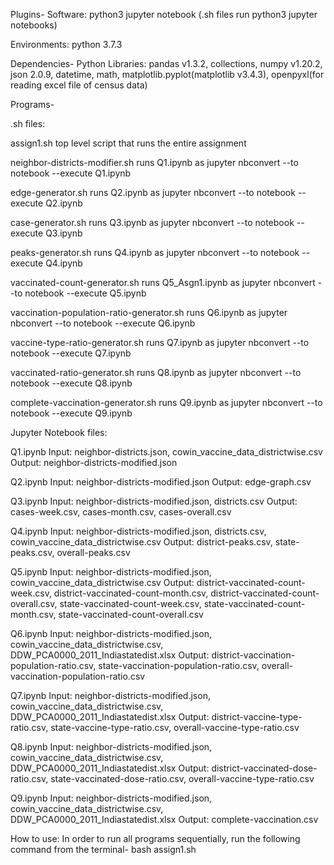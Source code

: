 Plugins-
Software: python3 jupyter notebook (.sh files run python3 jupyter notebooks)

Environments: python 3.7.3


Dependencies-
Python Libraries: pandas v1.3.2, collections, numpy v1.20.2, json 2.0.9,  datetime, math,
		  matplotlib.pyplot(matplotlib v3.4.3), openpyxl(for reading excel file of census data)


Programs-

.sh files:

assign1.sh 
top level script that runs the entire assignment

neighbor-districts-modifier.sh
runs Q1.ipynb as
jupyter nbconvert --to notebook --execute Q1.ipynb

edge-generator.sh
runs Q2.ipynb as
jupyter nbconvert --to notebook --execute Q2.ipynb

case-generator.sh
runs Q3.ipynb as
jupyter nbconvert --to notebook --execute Q3.ipynb

peaks-generator.sh
runs Q4.ipynb as
jupyter nbconvert --to notebook --execute Q4.ipynb

vaccinated-count-generator.sh
runs Q5_Asgn1.ipynb as
jupyter nbconvert --to notebook --execute Q5.ipynb

vaccination-population-ratio-generator.sh
runs Q6.ipynb as
jupyter nbconvert --to notebook --execute Q6.ipynb

vaccine-type-ratio-generator.sh
runs Q7.ipynb as
jupyter nbconvert --to notebook --execute Q7.ipynb

vaccinated-ratio-generator.sh
runs Q8.ipynb as
jupyter nbconvert --to notebook --execute Q8.ipynb

complete-vaccination-generator.sh
runs Q9.ipynb as
jupyter nbconvert --to notebook --execute Q9.ipynb

Jupyter Notebook files:

Q1.ipynb
Input: neighbor-districts.json, cowin_vaccine_data_districtwise.csv
Output: neighbor-districts-modified.json

Q2.ipynb
Input: neighbor-districts-modified.json
Output: edge-graph.csv

Q3.ipynb
Input: neighbor-districts-modified.json, districts.csv
Output: cases-week.csv, cases-month.csv, cases-overall.csv

Q4.ipynb
Input: neighbor-districts-modified.json, districts.csv, cowin_vaccine_data_districtwise.csv
Output: district-peaks.csv, state-peaks.csv, overall-peaks.csv

Q5.ipynb
Input: neighbor-districts-modified.json, cowin_vaccine_data_districtwise.csv
Output: district-vaccinated-count-week.csv, district-vaccinated-count-month.csv,
	district-vaccinated-count-overall.csv, state-vaccinated-count-week.csv, 
	state-vaccinated-count-month.csv, state-vaccinated-count-overall.csv

Q6.ipynb
Input: neighbor-districts-modified.json, cowin_vaccine_data_districtwise.csv,
	DDW_PCA0000_2011_Indiastatedist.xlsx
Output: district-vaccination-population-ratio.csv, state-vaccination-population-ratio.csv,
	overall-vaccination-population-ratio.csv

Q7.ipynb
Input: neighbor-districts-modified.json, cowin_vaccine_data_districtwise.csv,
	DDW_PCA0000_2011_Indiastatedist.xlsx
Output: district-vaccine-type-ratio.csv, state-vaccine-type-ratio.csv,
	overall-vaccine-type-ratio.csv

Q8.ipynb
Input: neighbor-districts-modified.json, cowin_vaccine_data_districtwise.csv,
	DDW_PCA0000_2011_Indiastatedist.xlsx
Output: district-vaccinated-dose-ratio.csv, state-vaccinated-dose-ratio.csv,
	overall-vaccine-type-ratio.csv

Q9.ipynb
Input: neighbor-districts-modified.json, cowin_vaccine_data_districtwise.csv,
	DDW_PCA0000_2011_Indiastatedist.xlsx
Output: complete-vaccination.csv

How to use:
In order to run all programs sequentially, run the following command from the terminal-
bash assign1.sh 
